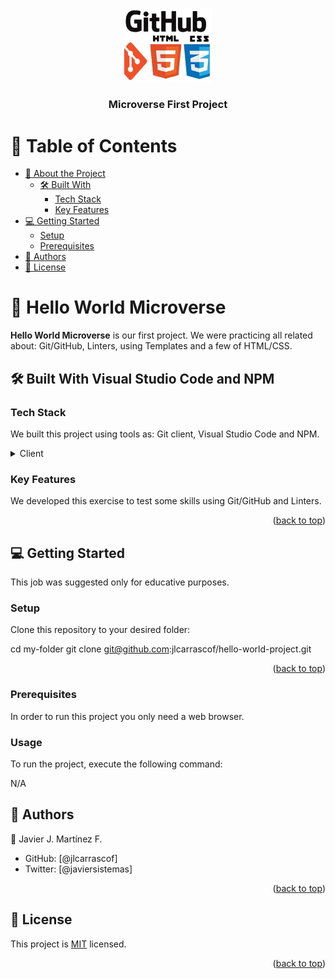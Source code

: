 <a name="readme-top"></a>


<div align="center">
  <img src="logo.png" alt="logo" width="140" height="auto" />
  <br/>
  <h3><b>Microverse First Project</b></h3>

</div>

# 📗 Table of Contents

- [📖 About the Project](#about-project)
  - [🛠 Built With](#built-with)
    - [Tech Stack](#tech-stack)
    - [Key Features](#key-features)
- [💻 Getting Started](#getting-started)
  - [Setup](#setup)
  - [Prerequisites](#prerequisites)
- [👥 Authors](#authors)
- [📝 License](#license)

# 📖 Hello World Microverse <a name="about-project"></a>

**Hello World Microverse** is our first project. We were practicing all related about: Git/GitHub, Linters, using Templates and a few of HTML/CSS.

## 🛠 Built With Visual Studio Code and NPM<a name="built-with"></a>

### Tech Stack <a name="tech-stack"></a>

We built this project using tools as: Git client, Visual Studio Code and NPM.

<details>
  <summary>Client</summary>
  <ul>
    <li>HTML</li>
    <li>CSS</li>
  </ul>
</details>

### Key Features <a name="key-features"></a>

We developed this exercise to test some skills using Git/GitHub and Linters.


<p align="right">(<a href="#readme-top">back to top</a>)</p>

## 💻 Getting Started <a name="getting-started"></a>

This job was suggested only for educative purposes.

### Setup

Clone this repository to your desired folder:

  cd my-folder
  git clone git@github.com:jlcarrascof/hello-world-project.git

<p align="right">(<a href="#readme-top">back to top</a>)</p>

### Prerequisites

In order to run this project you only need a web browser. 

### Usage

To run the project, execute the following command:

N/A


## 👥 Authors <a name="authors"></a>

👤 Javier J. Martínez F.

- GitHub: [@jlcarrascof]
- Twitter: [@javiersistemas]

<p align="right">(<a href="#readme-top">back to top</a>)</p>

## 📝 License <a name="license"></a>

This project is [MIT](./LICENSE.md) licensed.

<p align="right">(<a href="#readme-top">back to top</a>)</p>